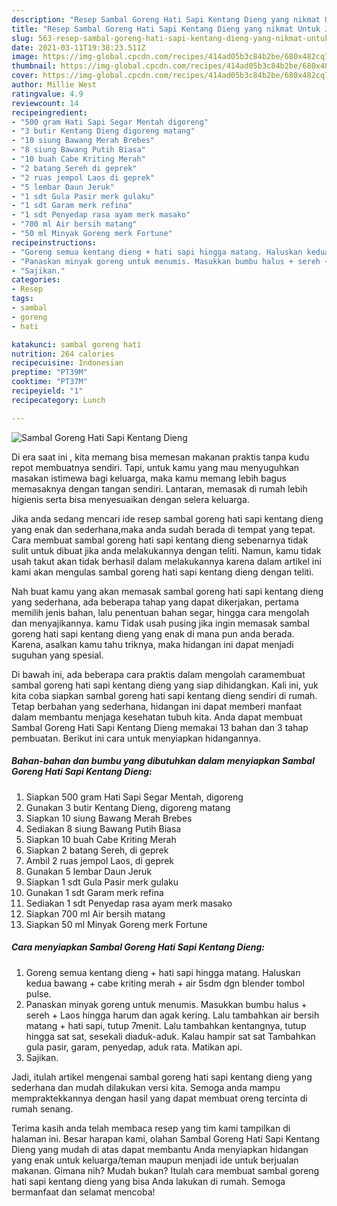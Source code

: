 ```yaml
---
description: "Resep Sambal Goreng Hati Sapi Kentang Dieng yang nikmat Untuk Jualan"
title: "Resep Sambal Goreng Hati Sapi Kentang Dieng yang nikmat Untuk Jualan"
slug: 563-resep-sambal-goreng-hati-sapi-kentang-dieng-yang-nikmat-untuk-jualan
date: 2021-03-11T19:38:23.511Z
image: https://img-global.cpcdn.com/recipes/414ad05b3c84b2be/680x482cq70/sambal-goreng-hati-sapi-kentang-dieng-foto-resep-utama.jpg
thumbnail: https://img-global.cpcdn.com/recipes/414ad05b3c84b2be/680x482cq70/sambal-goreng-hati-sapi-kentang-dieng-foto-resep-utama.jpg
cover: https://img-global.cpcdn.com/recipes/414ad05b3c84b2be/680x482cq70/sambal-goreng-hati-sapi-kentang-dieng-foto-resep-utama.jpg
author: Millie West
ratingvalue: 4.9
reviewcount: 14
recipeingredient:
- "500 gram Hati Sapi Segar Mentah digoreng"
- "3 butir Kentang Dieng digoreng matang"
- "10 siung Bawang Merah Brebes"
- "8 siung Bawang Putih Biasa"
- "10 buah Cabe Kriting Merah"
- "2 batang Sereh di geprek"
- "2 ruas jempol Laos di geprek"
- "5 lembar Daun Jeruk"
- "1 sdt Gula Pasir merk gulaku"
- "1 sdt Garam merk refina"
- "1 sdt Penyedap rasa ayam merk masako"
- "700 ml Air bersih matang"
- "50 ml Minyak Goreng merk Fortune"
recipeinstructions:
- "Goreng semua kentang dieng + hati sapi hingga matang. Haluskan kedua bawang + cabe kriting merah + air 5sdm dgn blender tombol pulse."
- "Panaskan minyak goreng untuk menumis. Masukkan bumbu halus + sereh + Laos hingga harum dan agak kering. Lalu tambahkan air bersih matang + hati sapi, tutup 7menit. Lalu tambahkan kentangnya, tutup hingga sat sat, sesekali diaduk-aduk. Kalau hampir sat sat Tambahkan gula pasir, garam, penyedap, aduk rata. Matikan api."
- "Sajikan."
categories:
- Resep
tags:
- sambal
- goreng
- hati

katakunci: sambal goreng hati 
nutrition: 264 calories
recipecuisine: Indonesian
preptime: "PT39M"
cooktime: "PT37M"
recipeyield: "1"
recipecategory: Lunch

---
```



![Sambal Goreng Hati Sapi Kentang Dieng](https://img-global.cpcdn.com/recipes/414ad05b3c84b2be/680x482cq70/sambal-goreng-hati-sapi-kentang-dieng-foto-resep-utama.jpg)

Di era  saat ini , kita memang bisa memesan makanan praktis tanpa kudu repot membuatnya sendiri. Tapi, untuk kamu yang mau menyuguhkan masakan istimewa bagi keluarga, maka kamu memang lebih bagus memasaknya dengan tangan sendiri. Lantaran, memasak di rumah lebih higienis serta bisa menyesuaikan dengan selera keluarga.

Jika anda sedang mencari ide resep sambal goreng hati sapi kentang dieng yang enak dan sederhana,maka anda sudah berada di tempat yang tepat. Cara membuat sambal goreng hati sapi kentang dieng  sebenarnya tidak sulit untuk dibuat jika anda melakukannya dengan teliti. Namun, kamu tidak usah takut akan tidak berhasil dalam melakukannya 
karena dalam artikel ini kami akan mengulas sambal goreng hati sapi kentang dieng dengan teliti.  



Nah buat kamu yang akan memasak sambal goreng hati sapi kentang dieng yang sederhana, ada beberapa tahap yang dapat dikerjakan, pertama memilih jenis bahan, lalu penentuan bahan segar, hingga cara mengolah dan menyajikannya. kamu Tidak usah pusing jika ingin memasak sambal goreng hati sapi kentang dieng yang enak di mana pun anda berada. Karena, asalkan kamu  tahu triknya, maka hidangan ini dapat menjadi suguhan yang spesial.

Di bawah ini, ada beberapa cara praktis  dalam mengolah caramembuat sambal goreng hati sapi kentang dieng yang siap dihidangkan. Kali ini, yuk kita coba siapkan sambal goreng hati sapi kentang dieng sendiri di rumah. Tetap berbahan yang sederhana, hidangan ini dapat memberi manfaat dalam membantu menjaga kesehatan tubuh kita. Anda dapat membuat Sambal Goreng Hati Sapi Kentang Dieng memakai 13 bahan dan 3 tahap pembuatan. Berikut ini cara untuk menyiapkan hidangannya.

<!--inarticleads1-->

##### Bahan-bahan dan bumbu yang dibutuhkan dalam menyiapkan Sambal Goreng Hati Sapi Kentang Dieng:

1. Siapkan 500 gram Hati Sapi Segar Mentah, digoreng
1. Gunakan 3 butir Kentang Dieng, digoreng matang
1. Siapkan 10 siung Bawang Merah Brebes
1. Sediakan 8 siung Bawang Putih Biasa
1. Siapkan 10 buah Cabe Kriting Merah
1. Siapkan 2 batang Sereh, di geprek
1. Ambil 2 ruas jempol Laos, di geprek
1. Gunakan 5 lembar Daun Jeruk
1. Siapkan 1 sdt Gula Pasir merk gulaku
1. Gunakan 1 sdt Garam merk refina
1. Sediakan 1 sdt Penyedap rasa ayam merk masako
1. Siapkan 700 ml Air bersih matang
1. Siapkan 50 ml Minyak Goreng merk Fortune




<!--inarticleads2-->

##### Cara menyiapkan Sambal Goreng Hati Sapi Kentang Dieng:

1. Goreng semua kentang dieng + hati sapi hingga matang. Haluskan kedua bawang + cabe kriting merah + air 5sdm dgn blender tombol pulse.
1. Panaskan minyak goreng untuk menumis. Masukkan bumbu halus + sereh + Laos hingga harum dan agak kering. Lalu tambahkan air bersih matang + hati sapi, tutup 7menit. Lalu tambahkan kentangnya, tutup hingga sat sat, sesekali diaduk-aduk. Kalau hampir sat sat Tambahkan gula pasir, garam, penyedap, aduk rata. Matikan api.
1. Sajikan.




Jadi, itulah artikel mengenai  sambal goreng hati sapi kentang dieng  yang sederhana dan mudah dilakukan versi kita. Semoga anda mampu mempraktekkannya dengan hasil yang dapat membuat oreng tercinta di rumah senang. 

Terima kasih anda telah membaca resep yang tim kami tampilkan di halaman ini. Besar harapan kami, olahan  Sambal Goreng Hati Sapi Kentang Dieng yang mudah di atas dapat membantu Anda menyiapkan hidangan yang enak untuk keluarga/teman maupun menjadi ide untuk berjualan makanan. Gimana nih? Mudah bukan? Itulah cara membuat sambal goreng hati sapi kentang dieng yang bisa Anda lakukan di rumah. Semoga bermanfaat dan selamat mencoba!

